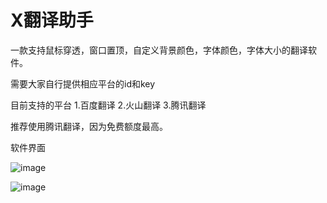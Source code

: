 # X翻译助手

一款支持鼠标穿透，窗口置顶，自定义背景颜色，字体颜色，字体大小的翻译软件。

需要大家自行提供相应平台的id和key

目前支持的平台
1.百度翻译
2.火山翻译
3.腾讯翻译

推荐使用腾讯翻译，因为免费额度最高。

软件界面

![image](https://user-images.githubusercontent.com/56261818/233843686-a2292455-73ca-4425-9f77-bc89f043f40c.png)

![image](https://user-images.githubusercontent.com/56261818/233843759-d6d1e58c-5065-4c41-826f-0b108b0db2fd.png)
